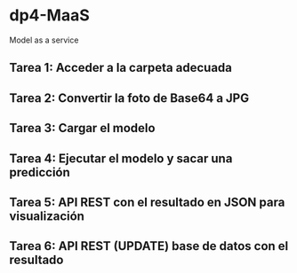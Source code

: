 # dp4-MaaS
Model as a service

## Tarea 1: Acceder a la carpeta adecuada

## Tarea 2: Convertir la foto de Base64 a JPG

## Tarea 3: Cargar el modelo

## Tarea 4: Ejecutar el modelo y sacar una predicción

## Tarea 5: API REST con el resultado en JSON para visualización

## Tarea 6: API REST (UPDATE) base de datos con el resultado


